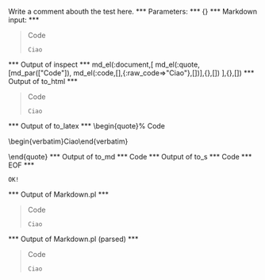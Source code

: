 Write a comment abouth the test here.
*** Parameters: ***
{}
*** Markdown input: ***
> Code
>
>     Ciao
*** Output of inspect ***
md_el(:document,[
	md_el(:quote,[md_par(["Code"]), md_el(:code,[],{:raw_code=>"Ciao"},[])],{},[])
],{},[])
*** Output of to_html ***
<blockquote>
<p>Code</p>

<pre><code>Ciao</code></pre>
</blockquote>
*** Output of to_latex ***
\begin{quote}%
Code

\begin{verbatim}Ciao\end{verbatim}

\end{quote}
*** Output of to_md ***
Code
*** Output of to_s ***
Code
*** EOF ***



	OK!



*** Output of Markdown.pl ***
<blockquote>
  <p>Code</p>

<pre><code>Ciao
</code></pre>
</blockquote>

*** Output of Markdown.pl (parsed) ***
<div
    ><blockquote>
 <p>Code</p
      >
<pre
        ><code>Ciao
</code
      ></pre
      >
</blockquote
  ></div
>